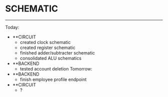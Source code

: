# SCHEMATIC
---
Today:
- **CIRCUIT
	- created clock schematic
	- created register schematic
	- finished adder/subtracter schematic
	- consolidated ALU schematics
- **BACKEND
	- tested account deletion
Tomorrow:
- **BACKEND
	- finish employee profile endpoint
- **CIRCUIT
	- ?